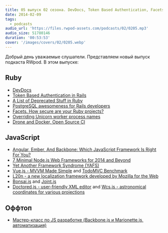 ```yaml
---
title: 05 выпуск 02 сезона. DevDocs, Token Based Authentication, Facets, YAFS, Vue.js, L20n и прочее
date: 2014-02-09
tags:
  - podcasts
audio_url: 'https://files.rwpod-assets.com/podcasts/02/0205.mp3'
audio_size: 51780146
duration: '00:53:53'
cover: '/images/covers/02/0205.webp'
---
```


Добрый день уважаемые слушатели. Представляем новый выпуск подкаста RWpod. В этом выпуске:

## Ruby

- [DevDocs](http://devdocs.io/)
- [Token Based Authentication in Rails](http://blog.envylabs.com/post/75521798481/token-based-authentication-in-rails)
- [A List of Deprecated Stuff in Ruby](http://batsov.com/articles/2014/02/05/a-list-of-deprecated-stuff-in-ruby/)
- [PostgreSQL awesomeness for Rails developers](http://www.amberbit.com/blog/2014/2/4/postgresql-awesomeness-for-rails-developers/)
- [Facets. How secure are your Ruby projects?](https://hakiri.io/facets)
- [Overriding Unicorn worker process names](http://varaneckas.com/blog/unicorn-procline/)
- [Drone and Docker, Open Source CI](http://blog.drone.io/2014/2/5/open-source-ci-docker.html)

## JavaScript

- [Angular, Ember, And Backbone: Which JavaScript Framework Is Right For You?](http://readwrite.com/2014/02/06/angular-backbone-ember-best-javascript-framework-for-you)
- [7 Minimal Node.js Web Frameworks for 2014 and Beyond](http://codecondo.com/7-minimal-node-js-web-frameworks/)
- [Yet Another Framework Syndrome (YAFS)](https://medium.com/@tastejs/yet-another-framework-syndrome-yafs-cf5f694ee070)
- [Vue.js - MVVM Made Simple](http://vuejs.org/) and [TodoMVC Benchmark](http://vuejs.org/perf/)
- [L20n - a new localization framework developed by Mozilla for the Web](http://l20n.org/)
- [Bonsai.js](http://bonsaijs.org/) and [Joint.js](http://www.jointjs.com/)
- [Doctored.js - user-friendly XML editor](http://holloway.co.nz/doctored/) and [Wcs.js - astronomical coordinates for various projections](http://astrojs.github.io/wcsjs/)

## Оффтоп

- [Мастер-класс по JS разработке (Backbone.js и Marionette.js, автоматизация)](http://www.smartme.com.ua/workshops/razrabotka-veb-prilozheniy-s-ispolzovaniem-coffeescript-i-backbonejs-0)
